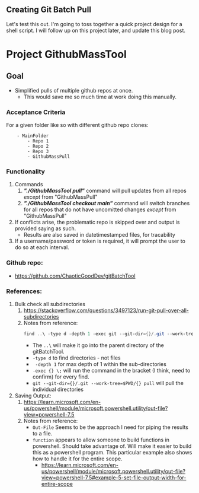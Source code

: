 ## Creating Git Batch Pull

Let's test this out. I'm going to toss together a quick project design for a shell script. I will follow up on this project later, and update this blog post.

# Project GithubMassTool

## Goal
- Simplified pulls of multiple github repos at once.
    - This would save me so much time at work doing this manually.

### Acceptance Criteria
For a given folder like so with different github repo clones:
```
    - MainFolder
        - Repo 1
        - Repo 2
        - Repo 3
        - GithubMassPull
```
### Functionality
1. Commands
    1. ***"./GithubMassTool pull"*** command will pull updates from all repos *except* from "GithubMassPull"
    2. ***"./GithubMassTool checkout main"*** command will switch branches for all repos that do not have uncomitted changes *except* from "GithubMassPull"
2. If conflicts arise, the problematic repo is skipped over and output is provided saying as such.
    - Results are also saved in datetimestamped files, for tracability
3. If a username/password or token is required, it will prompt the user to do so at each interval.

### Github repo:
- https://github.com/ChaoticGoodDev/gitBatchTool

### References:
1. Bulk check all subdirectories
    1. https://stackoverflow.com/questions/3497123/run-git-pull-over-all-subdirectories
    2. Notes from reference:
        ```PowerShell
        find ..\ -type d -depth 1 -exec git --git-dir={}/.git --work-tree=$PWD/{} pull origin master \;
        ```
        - The ```..\``` will make it go into the parent directory of the gitBatchTool.
        - ```-type d``` to find directories - not files
        - ``` -depth 1``` for max depth of 1 within the sub-directories 
        - ```-exec {} \;``` will run the command in the bracket (I think, need to confirm) for every find.
        - ```git --git-dir={}/.git --work-tree=$PWD/{} pull``` will pull the individual directories
2. Saving Output:
    1. https://learn.microsoft.com/en-us/powershell/module/microsoft.powershell.utility/out-file?view=powershell-7.5
    2. Notes from reference:
        - ```Out-File``` Seems to be the approach I need for piping the results to a file.
        - ```function``` appears to allow someone to build functions in powershell. Should take advantage of. Will make it easier to build this as a powershell program. This particular example also shows how to handle it for the entire scope.
            - https://learn.microsoft.com/en-us/powershell/module/microsoft.powershell.utility/out-file?view=powershell-7.5#example-5-set-file-output-width-for-entire-scope
